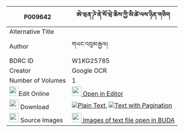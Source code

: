 |P009642|ཨེ་ཝན་ཌེ་ནེ་སོ་ཝེ་ཆིས་ཀྱི་མི་ཚེ་ལས་ཉིན་གཅིག 
| --- | --- 
|Alternative Title |
|Author| གཡང་འབུམ་རྒྱལ།
|BDRC ID | W1KG25785
|Creator | Google OCR
|Number of Volumes| 1
|<img width="25" src="https://img.icons8.com/color/25/000000/edit-property.png">Edit Online| [<img width="25" src="https://avatars.githubusercontent.com/u/45091458?s=200&v=4"> Open in Editor](http://editor.openpecha.org/P009642)
|<img width="25" src="https://img.icons8.com/fluent/48/000000/download-2.png"/>  Download | [![](https://img.icons8.com/color/20/000000/txt.png)Plain Text](https://github.com/Openpecha/P009642/releases/download/v1/e_wen_de_ne_so_we_chi_kyi_mits_plain_P009642.zip), [![](https://img.icons8.com/color/20/000000/txt.png)Text with Pagination](https://github.com/Openpecha/P009642/releases/download/v1/e_wen_de_ne_so_we_chi_kyi_mits_pages_P009642.zip)
|<img width="25" src="https://img.icons8.com/plasticine/100/000000/pictures-folder.png"/>  Source Images | [<img width="25" src="https://library.bdrc.io/icons/BUDA-small.svg"> Images of text file open in BUDA](https://library.bdrc.io/show/bdr:W1KG25785)